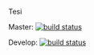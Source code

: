 Tesi

Master: [![build status](https://gitlab.com/fundor333/Tesi/badges/master/build.svg)](https://gitlab.com/fundor333/Tesi/commits/master)

Develop: [![build status](https://gitlab.com/fundor333/Tesi/badges/develop/build.svg)](https://gitlab.com/fundor333/Tesi/commits/develop)